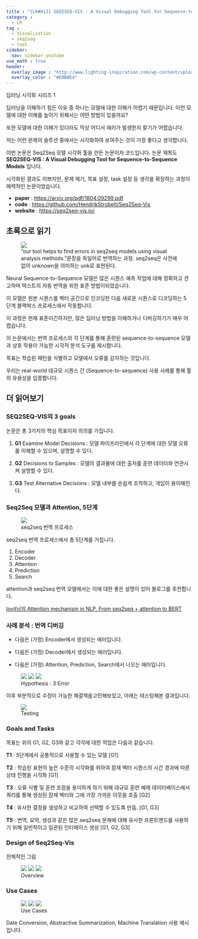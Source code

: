 ```yaml
---
title : "[LR#013] SEQ2SEQ-VIS : A Visual Debugging Tool for Sequence-to-Sequence Models"
category :
  - LR
tag :
  - Visualization
  - seq2seq
  - tool
sidebar:
  nav: sidebar-youtube
use_math : true
header:
  overlay_image : "http://www.lighting-inspiration.com/wp-content/uploads/2015/08/Lighting-Inspiration.com_Rohinni-Lightpaper1.jpg"
  overlay_color : "#E0BBE4"
---
```

딥러닝 시각화 시리즈 1

딥러닝을 이해하기 힘든 이유 중 하나는 모델에 대한 이해가 어렵기 때문입니다. 이런 모델에 대한 이해를 높이기 위해서는 어떤 방법이 있을까요?

또한 모델에 대한 이해가 있더라도 막상 어디서 에러가 발생한지 찾기가 어렵습니다.

저는 이런 문제의 솔루션 중에서는 시각화하여 보여주는 것이 가장 좋다고 생각합니다.

이번 논문은 Seq2Seq 모델 시각화 툴을 만든 논문이자 코드입니다. 논문 제목도 **SEQ2SEQ-VIS : A Visual Debugging Tool for
Sequence-to-Sequence Models** 입니다.

시각화된 결과도 이쁘지만, 문제 제기, 목표 설정, task 설정 등 생각을 확장하는 과정이 매력적인 논문이었습니다.

- **paper** : https://arxiv.org/pdf/1804.09299.pdf
- **code** : https://github.com/HendrikStrobelt/Seq2Seq-Vis
- **website** : https://seq2seq-vis.io/

## 초록으로 읽기

<figure>
<img src = "https://i.imgur.com/mayUsrP.png">
<figcaption>
“our tool helps to find errors in seq2seq models
using visual analysis methods.”문장을 독일어로 번역하는 과정. seq2seq은 사전에 없어 unknown을 의미하는 unk로 표현된다. </figcaption>
</figure>

Neural Sequence-to-Sequence 모델은 많은 시퀀스 예측 작업에 대해 정확하고 견고하며 텍스트의 자동 번역을 위한 표준 방법이되었습니다.

이 모델은 원본 시퀀스를 벡터 공간으로 인코딩한 다음 새로운 시퀀스로 디코딩하는 5 단계 블랙박스 프로세스에서 작동합니다.

이 과정은 현재 표준이긴하지만, 많은 딥러닝 방법을 이해하거나 디버깅하기가 매우 어렵습니다.

이 논문에서는 번역 프로세스의 각 단계를 통해 훈련된 sequence-to-sequence 모델과 상호 작용이 가능한 시각적 분석 도구를 제시합니다.

목표는 학습된 패턴을 식별하고 모델에서 오류를 감지하는 것입니다.

우리는 real-world 대규모 시퀀스 간 (Sequence-to-sequence) 사용 사례를 통해 툴의 유용성을 입증합니다.

## 더 읽어보기

### SEQ2SEQ-VIS의 3 goals

논문은 총 3가지의 핵심 목표이자 의의를 가집니다.

1. **G1** Examine Model Decisions : 모델 파이프라인에서 각 단계에 대한 모델 오류를 이해할 수 있으며, 설명할 수 있다.

2. **G2** Decisions to Samples : 모델의 결과물에 대한 출처를 훈련 데이터와 연관시켜 설명할 수 있다.

3. **G3** Test Alternative Decisions : 모델 내부를 손쉽게 조작하고, 개입이 용이해진다.

### Seq2Seq 모델과 Attention, 5단계

<figure>
<img src = "https://i.imgur.com/h4Oecai.png">
<figcaption> seq2seq 번역 프로세스 </figcaption>
</figure>

seq2seq 번역 프로세스에서 총 5단계를 거칩니다.

1. Encoder
2. Decoder
3. Attention
4. Prediction
5. Search

attention과 seq2seq 번역 모델에서는 이에 대한 좋은 설명이 있어 블로그를 추천합니다.

[lovit님의 Attention mechanism in NLP. From seq2seq + attention to BERT](https://lovit.github.io/machine%20learning/2019/03/17/attention_in_nlp/)

### 사례 분석 : 번역 디버깅

- 다음은 (가정) Encoder에서 생성되는 에러입니다.

- 다음은 (가정) Decoder에서 생성되는 에러입니다.

- 다음은 (가정) Attention, Prediction, Search에서 나오는 에러입니다.

<figure class = "third">
<img src = "https://i.imgur.com/v93NzQL.png">
<img src = "https://i.imgur.com/IVXtkaJ.png">
<img src = "https://i.imgur.com/cOc0Uzi.png">
<figcaption>Hypothesis : 3 Error</figcaption>
</figure>

이후 부분적으로 수정이 가능한 해결책을고민해보았고, 아래는 테스팅해본 결과입니다.

<figure>
<img src = "https://i.imgur.com/bG89md7.png">
<figcaption>Testing</figcaption>
</figure>


### Goals and Tasks

목표는 위의 G1, G2, G3와 같고 각각에 대한 작업은 다음과 같습니다.

**T1** : 5단계에서 공통적으로 사용할 수 있는 모델 [G1]

**T2** : 학습된 표현의 높은 수준의 시각화를 위하여 잠재 벡터 시퀀스의 시간 경과에 따른 상태 진행을 시각화 [G1]

**T3** : 오류 식별 및 훈련 조정을 용이하게 하기 위해 대규모 훈련 예제 데이터베이스에서 쿼리를 통해 생성된 잠재 벡터와 그에 가장 가까운 이웃을 호출 [G2]

**T4** : 유사한 결정을 생성하고 비교하여 선택할 수 있도록 만듬. [G1, G3]

**T5** : 번역, 요약, 생성과 같은 많은 seq2seq 문제에 대해 유사한 프론트엔드를 사용하기 위해 일반적이고 일관된 인터페이스 생성 [G1, G2, G3]

### Design of Seq2Seq-Vis

전체적인 그림

<figure class = "third">
<img src = "https://i.imgur.com/woxTwWJ.png">
<img src = "https://i.imgur.com/zUw7Afu.png">
<img src = "https://i.imgur.com/CiVAXxW.png">
<figcaption>Overview</figcaption>
</figure>

### Use Cases

<figure class = "third">
<img src = "https://i.imgur.com/cw0B4gv.png">
<img src = "https://i.imgur.com/BW6SqFV.png">
<img src = "https://i.imgur.com/BEnigoa.png">
<figcaption>Use Cases</figcaption>
</figure>

Date Conversion, Abstractive Summarization, Machine Translation 사용 예시입니다.
